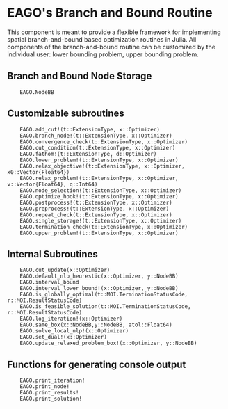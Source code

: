 # EAGO's Branch and Bound Routine

This component is meant to provide a flexible framework for implementing spatial branch-and-bound based optimization routines in Julia.
All components of the branch-and-bound routine can be customized by the individual user: lower bounding problem, upper bounding problem.

## Branch and Bound Node Storage
```@docs
    EAGO.NodeBB
```

## Customizable subroutines

```@docs
    EAGO.add_cut!(t::ExtensionType, x::Optimizer)
    EAGO.branch_node!(t::ExtensionType, x::Optimizer)
    EAGO.convergence_check(t::ExtensionType, x::Optimizer)
    EAGO.cut_condition(t::ExtensionType, x::Optimizer)
    EAGO.fathom!(t::ExtensionType, d::Optimizer)
    EAGO.lower_problem!(t::ExtensionType, x::Optimizer)
    EAGO.relax_objective!(t::ExtensionType, x::Optimizer, x0::Vector{Float64})
    EAGO.relax_problem!(t::ExtensionType, x::Optimizer, v::Vector{Float64}, q::Int64)
    EAGO.node_selection!(t::ExtensionType, x::Optimizer)
    EAGO.optimize_hook!(t::ExtensionType, x::Optimizer)
    EAGO.postprocess!(t::ExtensionType, x::Optimizer)
    EAGO.preprocess!(t::ExtensionType, x::Optimizer)
    EAGO.repeat_check(t::ExtensionType, x::Optimizer)
    EAGO.single_storage!(t::ExtensionType, x::Optimizer)
    EAGO.termination_check(t::ExtensionType, x::Optimizer)
    EAGO.upper_problem!(t::ExtensionType, x::Optimizer)
```

## Internal Subroutines
```@docs
    EAGO.cut_update(x::Optimizer)
    EAGO.default_nlp_heurestic(x::Optimizer, y::NodeBB)
    EAGO.interval_bound
    EAGO.interval_lower_bound!(x::Optimizer, y::NodeBB)
    EAGO.is_globally_optimal(t::MOI.TerminationStatusCode, r::MOI.ResultStatusCode)
    EAGO.is_feasible_solution(t::MOI.TerminationStatusCode, r::MOI.ResultStatusCode)
    EAGO.log_iteration!(x::Optimizer)
    EAGO.same_box(x::NodeBB,y::NodeBB, atol::Float64)
    EAGO.solve_local_nlp!(x::Optimizer)
    EAGO.set_dual!(x::Optimizer)
    EAGO.update_relaxed_problem_box!(x::Optimizer, y::NodeBB)
```

## Functions for generating console output
```@docs
    EAGO.print_iteration!
    EAGO.print_node!
    EAGO.print_results!
    EAGO.print_solution!
```

